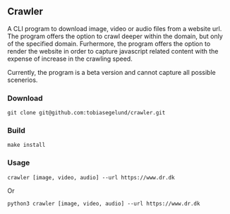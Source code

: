 ## Crawler

A CLI program to download image, video or audio files from a website url. The program
offers the option to crawl deeper within the domain, but only of the specified domain. Furhermore,
the program offers the option to render the website in order to capture javascript related
content with the expense of increase in the crawling speed.

Currently, the program is a beta version and cannot capture all possible scenerios.

### Download
```console
git clone git@github.com:tobiasegelund/crawler.git
```

### Build
```console
make install
```

### Usage
```console
crawler [image, video, audio] --url https://www.dr.dk
```
Or
```console
python3 crawler [image, video, audio] --url https://www.dr.dk
```